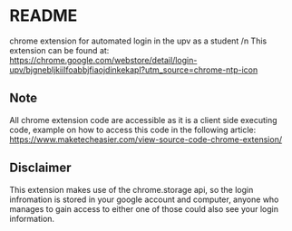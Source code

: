 # README
chrome extension for automated login in the upv as a student /n
This extension can be found at: 
https://chrome.google.com/webstore/detail/login-upv/bjgnebljkiilfoabbjfiaojdinkekapl?utm_source=chrome-ntp-icon
## Note
All chrome extension code are accessible as it is a client side executing code, example on how to access this code in the following article:
https://www.maketecheasier.com/view-source-code-chrome-extension/
## Disclaimer 
This extension makes use of the chrome.storage api, so the login infromation is stored in your google account and computer,
anyone who manages to gain access to either one of those could also see your login information. 
